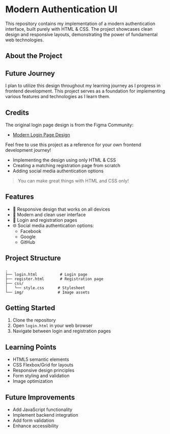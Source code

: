# Modern Authentication UI

This repository contains my implementation of a modern authentication interface, built purely with HTML & CSS. The project showcases clean design and responsive layouts, demonstrating the power of fundamental web technologies.

## About the Project

## Future Journey

I plan to utilize this design throughout my learning journey as I progress in frontend development. This project serves as a foundation for implementing various features and technologies as I learn them.

## Credits

The original login page design is from the Figma Community:

- [Modern Login Page Design](https://www.figma.com/community/file/1055776549704349872)

Feel free to use this project as a reference for your own frontend development journey!

- Implementing the design using only HTML & CSS
- Creating a matching registration page from scratch
- Adding social media authentication options

> You can make great things with HTML and CSS only!

## Features

- 📱 Responsive design that works on all devices
- 🎨 Modern and clean user interface
- 🔐 Login and registration pages
- 🌐 Social media authentication options:
  - Facebook
  - Google
  - GitHub

## Project Structure

```
.
├── login.html          # Login page
├── register.html       # Registration page
├── css/
│   └── style.css      # Stylesheet
└── img/               # Image assets
```

## Getting Started

1. Clone the repository
2. Open `login.html` in your web browser
3. Navigate between login and registration pages

## Learning Points

- HTML5 semantic elements
- CSS Flexbox/Grid for layouts
- Responsive design principles
- Form styling and validation
- Image optimization

## Future Improvements

- Add JavaScript functionality
- Implement backend integration
- Add form validation
- Enhance accessibility
